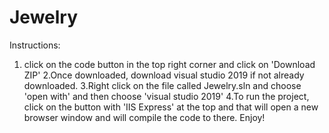 # Jewelry

Instructions:
1. click on the code button in the top right corner and click on 'Download ZIP'
2.Once downloaded, download visual studio 2019 if not already downloaded.
3.Right click on the file called Jewelry.sln and choose 'open with' and then choose 'visual studio 2019'
4.To run the project, click on the button with 'IIS Express' at the top and that will open a new browser window and will compile the code to there.
Enjoy!

